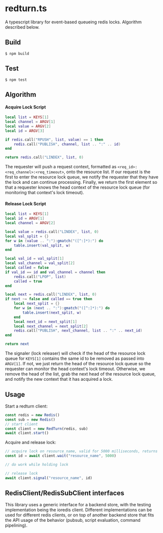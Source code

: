 redturn.ts
=====

A typescript library for event-based queueing redis locks. Algorithm described below.

Build
-----

    $ npm build

Test
-----

    $ npm test

Algorithm
-----

#### Acquire Lock Script
```lua
local list = KEYS[1]
local channel = ARGV[1]
local value = ARGV[2]
local id = ARGV[3]

if redis.call("RPUSH", list, value) == 1 then
    redis.call("PUBLISH", channel, list .. ":" .. id)
end

return redis.call("LINDEX", list, 0)
```

The requester will push a request context, formatted as `<req_id>:<req_channel>:<req_timeout>`, onto the resource list. If our request is the first to enter
the resource lock queue, we notify the requester that they have the lock and can continue processing. Finally, we return the first element so that a requester
knows the head context of the resource lock queue (for monitoring that context's lock timeout).

#### Release Lock Script
```lua
local list = KEYS[1]
local id = ARGV[1]
local channel = ARGV[2]

local value = redis.call("LINDEX", list, 0)
local val_split = {}
for w in (value .. ":"):gmatch("([^:]*):") do
    table.insert(val_split, w)
end

local val_id = val_split[1]
local val_channel = val_split[2]
local called = false
if val_id == id and val_channel = channel then
    redis.call("LPOP", list)
    called = true
end

local next = redis.call("LINDEX", list, 0)
if next ~= false and called == true then
    local next_split = {}
    for w in (next .. ":"):gmatch("([^:]*):") do
        table.insert(next_split, w)
    end
    local next_id = next_split[1]
    local next_channel = next_split[2]
    redis.call("PUBLISH", next_channel, list .. ":" .. next_id)
end

return next
```

The signaler (lock releaser) will check if the head of the resource lock queue for `KEYS[1]` contains the same id to be removed as passed into
`ARGV[1]`. If not, we just return the head of the resource lock queue so the requester can monitor the head context's lock timeout. Otherwise,
we remove the head of the list, grab the next head of the resource lock queue, and notify the new context that it has acquired a lock.

Usage
-------

Start a redturn client:
```javascript
const redis = new Redis()
const sub = new Redis()
// start client
const client = new RedTurn(redis, sub)
await client.start()
```

Acquire and release lock:
```javascript
// acquire lock on resource_name, valid for 5000 milliseconds, returns context id to release lock with
const id = await client.wait("resource_name", 5000)

// do work while holding lock

// release lock
await client.signal("resource_name", id)
```

RedisClient/RedisSubClient interfaces
------
This library uses a generic interface for a backend store, with the testing implementation being the ioredis client. Different
implementations can be used for different redis clients, or on top of another backend store that fits the API usage of the behavior
(pubsub, script evaluation, command pipelining).
